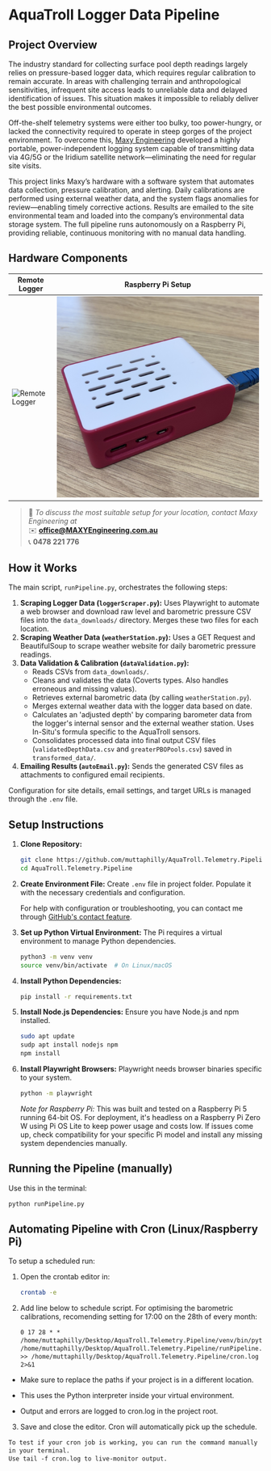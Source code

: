 # AquaTroll Logger Data Pipeline

## Project Overview

The industry standard for collecting surface pool depth readings largely relies on pressure-based logger data, which requires regular calibration to remain accurate. In areas with challenging terrain and anthropological sensitivities, infrequent site access leads to unreliable data and delayed identification of issues. This situation makes it impossible to reliably deliver the best possible environmental outcomes.

Off-the-shelf telemetry systems were either too bulky, too power-hungry, or lacked the connectivity required to operate in steep gorges of the project environment. To overcome this, [Maxy Engineering](https://maxyengineering.com.au/) developed a highly portable, power-independent logging system capable of transmitting data via 4G/5G or the Iridium satellite network—eliminating the need for regular site visits.

This project links Maxy’s hardware with a software system that automates data collection, pressure calibration, and alerting. Daily calibrations are performed using external weather data, and the system flags anomalies for review—enabling timely corrective actions. Results are emailed to the site environmental team and loaded into the company’s environmental data storage system. The full pipeline runs autonomously on a Raspberry Pi, providing reliable, continuous monitoring with no manual data handling.

## Hardware Components

| Remote Logger | Raspberry Pi Setup |
|----------------|--------------------|
| ![Remote Logger](images/logger.jpg) | ![Raspberry Pi](images/raspberry_pi.jpg) |

> 📩 *To discuss the most suitable setup for your location, contact Maxy Engineering at*  
> ✉️ **office@MAXYEngineering.com.au**  
> 📞 **0478 221 776**

## How it Works

The main script, `runPipeline.py`, orchestrates the following steps:

1.  **Scraping Logger Data (`loggerScraper.py`):** Uses Playwright to automate a web browser and download raw level and barometric pressure CSV files into the `data_downloads/` directory. Merges these two files for each location.
2.  **Scraping Weather Data (`weatherStation.py`):** Uses a GET Request and BeautifulSoup to scrape weather website for daily barometric pressure readings.
3.  **Data Validation & Calibration (`dataValidation.py`):**
    *   Reads CSVs from `data_downloads/`.
    *   Cleans and validates the data (Coverts types. Also handles erroneous and missing values).
    *   Retrieves external barometric data (by calling `weatherStation.py`).
    *   Merges external weather data with the logger data based on date.
    *   Calculates an 'adjusted depth' by comparing barometer data from the logger's internal sensor and the  external weather station. Uses In-Situ's formula specific to the AquaTroll sensors.
    *   Consolidates processed data into final output CSV files (`validatedDepthData.csv` and `greaterPBOPools.csv`) saved in `transformed_data/`.
4.  **Emailing Results (`autoEmail.py`):** Sends the generated CSV files as attachments to configured email recipients.

Configuration for site details, email settings, and target URLs is managed through the `.env` file.

## Setup Instructions

1.  **Clone Repository:**
    ```bash
    git clone https://github.com/muttaphilly/AquaTroll.Telemetry.Pipeline.git
    cd AquaTroll.Telemetry.Pipeline
    ```

2.  **Create Environment File:**
    Create `.env` file in project folder. Populate it with the necessary credentials and configuration.

    For help with configuration or troubleshooting, you can contact me through [GitHub's contact feature](https://github.com/muttaphilly).

3.  **Set up Python Virtual Environment:**
    The Pi requires a virtual environment to manage Python dependencies.
    ```bash
    python3 -m venv venv
    source venv/bin/activate  # On Linux/macOS
    ```

4.  **Install Python Dependencies:**
    ```bash
    pip install -r requirements.txt
    ```

5.  **Install Node.js Dependencies:**
    Ensure you have Node.js and npm installed.
    ```bash
    sudo apt update
    sudp apt install nodejs npm
    npm install
    ```

6.  **Install Playwright Browsers:**
    Playwright needs browser binaries specific to your system.
    ```bash
    python -m playwright
    ```
    *Note for Raspberry Pi:* This was built and tested on a Raspberry Pi 5 running 64-bit OS. For deployment, it's headless on a Raspberry Pi Zero W using Pi OS Lite to keep power usage and costs low. If issues come up, check compatibility for your specific Pi model and install any missing system dependencies manually.

## Running the Pipeline (manually)

Use this in the terminal:

```bash
python runPipeline.py
```

## Automating Pipeline with Cron (Linux/Raspberry Pi)

To setup a scheduled run: 

1.  Open the crontab editor in:
    ```bash
    crontab -e
    ```
2.  Add line below to schedule script. For optimising the barometric calibrations, recomending setting for 17:00 on the 28th of every month:
    ```cron
    0 17 28 * * /home/muttaphilly/Desktop/AquaTroll.Telemetry.Pipeline/venv/bin/python /home/muttaphilly/Desktop/AquaTroll.Telemetry.Pipeline/runPipeline.py >> /home/muttaphilly/Desktop/AquaTroll.Telemetry.Pipeline/cron.log 2>&1
    ```
* Make sure to replace the paths if your project is in a different location.

* This uses the Python interpreter inside your virtual environment.

* Output and errors are logged to cron.log in the project root.

3.  Save and close the editor. Cron will automatically pick up the schedule.

```💡 Tip:
To test if your cron job is working, you can run the command manually in your terminal.
Use tail -f cron.log to live-monitor output.
```